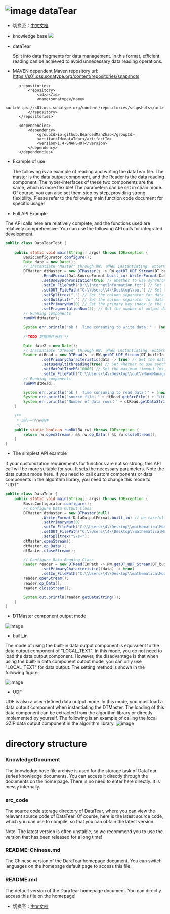 # ![image](https://user-images.githubusercontent.com/113756063/191922682-384a6cd0-684d-4ca0-b442-9352834b036f.png) dataTear

- 切换至：[中文文档](https://github.com/BeardedManZhao/dataTear/blob/main/README-Chinese.md)
- knowledge base
  <a href="https://github.com/BeardedManZhao/dataTear/blob/main/KnowledgeDocument/knowledge%20base.md">
  <img src = "https://user-images.githubusercontent.com/113756063/193392471-91f12eba-b839-4801-b82d-6f5f55ef9a37.png"/>
  </a>

- dataTear

  Split into data fragments for data management. In this format, efficient reading can be achieved to avoid unnecessary
  data reading operations.

- MAVEN dependent Maven repository url: https://s01.oss.sonatype.org/content/repositories/snapshots

```
      <repositories>
          <repository>
              <id>a</id>
              <name>sonatype</name>
              <url>https://s01.oss.sonatype.org/content/repositories/snapshots</url>
          </repository>
      </repositories>

      <dependencies>
          <dependency>
              <groupId>io.github.BeardedManZhao</groupId>
              <artifactId>dataTear</artifactId>
              <version>1.4-SNAPSHOT</version>
          </dependency>
      </dependencies>
```

- Example of use

  The following is an example of reading and writing the dataTear file. The master is the data output component, and the
  Reader is the data reading component. The hyper-interfaces of these two components are the same, which is more
  flexible! The parameters can be set in chain mode. Of course, you can also set them step by step, providing strong
  flexibility. Please refer to the following main function code document for specific usage!

- Full API Example

The API calls here are relatively complete, and the functions used are relatively comprehensive. You can use the
following API calls for integrated development.

```java
public class DataTearTest {

    public static void main(String[] args) throws IOException {
        BasicConfigurator.configure();
        Date date = new Date();
        // Instantiate "Master" through RW， When instantiating, external data components can be integrated into this class, or the RW interface can be directly called to extract data components from the algorithm library
        DTMaster dtMaster = new DTMaster(s -> RW.getDT_UDF_Stream(DT_builtIn_UDF.LOCAL_GZIP).writeStream(s))
                .ReadFormat(DataSourceFormat.built_in).WriterFormat(DataOutputFormat.UDT) // Set data input and output mode
                .setUseSynchronization(true) // Whether to use synchronous data writing and wait for data output to complete
                .setIn_FilePath("D:\\InternetInformation.txt") // Set the read file path
                .setOUT_FilePath("C:\\Users\\4\\Desktop\\out") // Set the directory to which DataTear data is output
                .setSplitrex(",") // Set the column separator for data input
                .setOutSplit(",") // Set the column separator for data output
                .setPrimaryNum(0) // Set the primary key index in the data table. The data of the index column will be used as part of the nameManager
                .setFragmentationNum(2); // Set the number of output data fragments
        // Running components
        runRW(dtMaster);

        System.err.println("ok !  Time consuming to write data：" + (new Date().getTime() - date.getTime()) + "");

        /*TODO 数据组件分割 */

        Date date2 = new Date();
        // Instantiate "DTRead" through RW， When instantiating, external data components can be integrated into this class, or the RW interface can be directly called to extract data components from the algorithm library
        Reader dtRead = new DTRead(s -> RW.getDT_UDF_Stream(DT_builtIn_UDF.LOCAL_GZIP).readStream(s))
                .setPrimaryCharacteristic(data -> true) // Set the data primary key description. The data fragment of the primary key meeting this condition will be read
                .setUseMultithreading(true) // Set whether to use synchronous read
                .setMaxOutTimeMS(10000) // Set the maximum timeout (ms) for data reading. If the timeout is exceeded, data reading will be stopped immediately
                .setIn_FilePath("C:\\Users\\4\\Desktop\\out\\NameManager.NDT"); // Set the read NameManager path
        // Running components
        runRW(dtRead);

        System.err.println("ok !  Time consuming to read data：" + (new Date().getTime() - date2.getTime()) + "millisecond");
        System.err.println("source file：" + dtRead.getSrcFile() + "\tCreation time：" + new Date(dtRead.getCreateDateMS()).toLocaleString());
        System.err.println("Number of data rows：" + dtRead.getDataString().split("\n").length);
    }

    /**
     * 运行一个rw组件
     */
    public static boolean runRW(RW rw) throws IOException {
        return rw.openStream() && rw.op_Data() && rw.closeStream();
    }
}
```

- The simplest API example

If your customization requirements for functions are not so strong, this API call will be more suitable for you. It sets
the necessary parameters. Note the data output mode here. If you need to call custom components or data components in
the algorithm library, you need to change this mode to "UDT".

```java
public class DataTear {
    public static void main(String[] args) throws IOException {
        BasicConfigurator.configure();
        // Configure Data Output Class
        DTMaster dtMaster = new DTMaster(null)
                .WriterFormat(DataOutputFormat.built_in) // be careful!!! If UDF is not set here, data will be automatically written in "LOCAL_TEXT" mode
                .setPrimaryNum(0)
                .setIn_FilePath("C:\\Users\\4\\Desktop\\mathematicalModeling\\Attached documents\\test.txt") // Set the path of the converted file
                .setOUT_FilePath("C:\\Users\\4\\Desktop\\mathematicalModeling\\out") // Set the storage path of NM and other files after conversion
                .setSplitrex("\\s+");
        dtMaster.openStream();
        dtMaster.op_Data();
        dtMaster.closeStream();

        // Configure Data Reading Class
        Reader reader = new DTRead(InPath -> RW.getDT_UDF_Stream(DT_builtIn_UDF.LOCAL_TEXT).readStream(InPath))
                .setPrimaryCharacteristic((data) -> true)
                .setIn_FilePath("C:\\Users\\4\\Desktop\\mathematicalModeling\\out\\NameManager.NDT"); // Set the NM path of the read file
        reader.openStream();
        reader.op_Data();
        reader.closeStream();

        System.out.println(reader.getDataString());
    }
}
```

- DTMaster component output mode

![image](https://user-images.githubusercontent.com/113756063/191901173-5b01ca42-b2ec-461a-99dc-106a6b711eb7.png)

- built_in

The mode of using the built-in data output component is equivalent to the data output component of "LOCAL_TEXT". In this
mode, you do not need to load the data output component. However, the disadvantage is that when using the built-in data
component output mode, you can only use "LOCAL_TEXT" for data output. The setting method is shown in the following
figure.

![image](https://user-images.githubusercontent.com/113756063/191903087-8d3e70d3-f25e-4a6a-a55d-153a2d7a4c1f.png)

- UDF

UDF is also a user-defined data output mode. In this mode, you must load a data output component when instantiating the
DTMaster. The loading of this data component can be extracted from the algorithm library or directly implemented by
yourself. The following is an example of calling the local GZIP data output component in the algorithm library.
![image](https://user-images.githubusercontent.com/113756063/191902999-d3c19d66-332e-4140-91bf-05d0580fd008.png)

# directory structure

### KnowledgeDocument

The knowledge base file archive is used for the storage task of DataTear series knowledge documents. You can access it
directly through the documents on the home page. There is no need to enter here directly. It is messy internally.

### src_code

The source code storage directory of DataTear, where you can view the relevant source code of DataTear. Of course, here
is the latest source code, which you can use to compile, so that you can obtain the latest version.

Note: The latest version is often unstable, so we recommend you to use the version that has been released for a long
time!

### README-Chinese.md

The Chinese version of the DaraTear homepage document. You can switch languages on the homepage default page to access
this file.

### README.md

The default version of the DaraTear homepage document. You can directly access this file on the homepage!

- 切换至：[中文文档](https://github.com/BeardedManZhao/dataTear/blob/main/README-Chinese.md)
